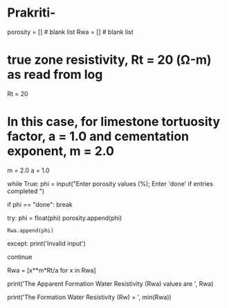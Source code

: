 # Prakriti-
porosity = [] # blank list
Rwa      = [] # blank list

# true zone resistivity, Rt = 20 (Ω-m) as read from log
Rt       = 20 

# In this case, for limestone tortuosity factor, a = 1.0 and cementation exponent, m = 2.0
m        = 2.0
a        = 1.0

while True:
  phi = input("Enter porosity values (%); Enter 'done' if entries completed ")
  
  if phi == "done":
    break
  
  try:
    phi = float(phi)
    porosity.append(phi)
    
    Rwa.append(phi)

  except:
    print('Invalid input')
  
  continue

Rwa = [x**m*Rt/a for x in Rwa]

print('The Apparent Formation Water Resistivity (Rwa) values are ', Rwa)

print('The Formation Water Resistivity (Rw) = ', min(Rwa))
